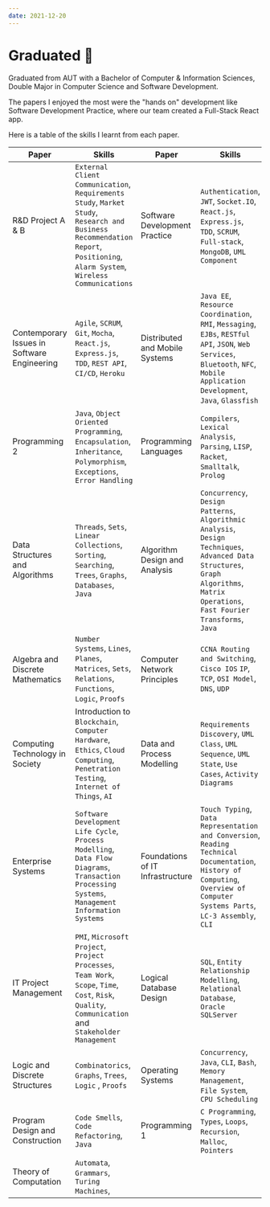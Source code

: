 ```yaml
---
date: 2021-12-20
---
```


# Graduated 🎉

Graduated from AUT with a Bachelor of Computer & Information Sciences, Double Major in Computer Science and Software Development.

The papers I enjoyed the most were the "hands on" development like Software Development Practice, where our team created a Full-Stack React app.

Here is a table of the skills I learnt from each paper.

| Paper | Skills | Paper | Skills |
| --- | --- | --- | --- |
| R&D Project A & B | `External Client Communication`, `Requirements Study`, `Market Study`, `Research and Business Recommendation Report`, `Positioning`, `Alarm System`,  `Wireless Communications` | Software Development Practice | `Authentication`, `JWT`, `Socket.IO`, `React.js`, `Express.js`, `TDD`, `SCRUM`, `Full-stack`, `MongoDB`, `UML Component` |
| Contemporary Issues in Software Engineering  | `Agile`, `SCRUM`, `Git`, `Mocha`, `React.js`, `Express.js`, `TDD`, `REST API`, `CI/CD`, `Heroku` | Distributed and Mobile Systems | `Java EE`, `Resource Coordination`, `RMI`, `Messaging`, `EJBs`, `RESTful API`, `JSON`, `Web Services`, `Bluetooth`, `NFC`, `Mobile Application Development`, `Java`, `Glassfish` |
| Programming 2 | `Java`, `Object Oriented Programming`, `Encapsulation`, `Inheritance`, `Polymorphism`, `Exceptions`, `Error Handling`  | Programming Languages | `Compilers`, `Lexical Analysis`, `Parsing`, `LISP`, `Racket`, `Smalltalk`, `Prolog`  |
| Data Structures and Algorithms | `Threads`, `Sets`, `Linear Collections`, `Sorting`, `Searching`, `Trees`, `Graphs`, `Databases`, `Java` | Algorithm Design and Analysis | `Concurrency`, `Design Patterns`, `Algorithmic Analysis`, `Design Techniques`, `Advanced Data Structures`, `Graph Algorithms`, `Matrix Operations`, `Fast Fourier Transforms`, `Java` | Applied Human Computer Interaction | `Human Perception` | Applied Communication | `Public Speaking`, `Report Writing` |
| Algebra and Discrete Mathematics | `Number Systems`, `Lines`, `Planes`, `Matrices`, `Sets`, `Relations`, `Functions`, `Logic`, `Proofs` | Computer Network Principles | `CCNA Routing and Switching`, `Cisco IOS` `IP`, `TCP`, `OSI Model`, `DNS`, `UDP` |
| Computing Technology in Society | Introduction to `Blockchain`, `Computer Hardware`, `Ethics`, `Cloud Computing`, `Penetration Testing`, `Internet of Things`, `AI`  | Data and Process Modelling | `Requirements Discovery`, `UML Class`, `UML Sequence`, `UML State`, `Use Cases`, `Activity Diagrams`|
 Enterprise Systems | `Software Development Life Cycle`, `Process Modelling`, `Data Flow Diagrams`, `Transaction Processing Systems`, `Management Information Systems` | Foundations of IT Infrastructure |  `Touch Typing`, `Data Representation and Conversion`, `Reading Technical Documentation`, `History of Computing`, `Overview of Computer Systems Parts`, `LC-3 Assembly`, `CLI` |
| IT Project Management | `PMI`, `Microsoft Project`, `Project Processes`, `Team Work`, `Scope`, `Time`, `Cost`, `Risk`, `Quality`, `Communication` and `Stakeholder Management`  | Logical Database Design | `SQL`, `Entity Relationship Modelling`, `Relational Database`, `Oracle SQLServer` |
| Logic and Discrete Structures | `Combinatorics`, `Graphs`, `Trees`, `Logic`  , `Proofs` | Operating Systems | `Concurrency`,  `Java`, `CLI`, `Bash`, `Memory Management`, `File System`, `CPU Scheduling`|
| Program Design and Construction | `Code Smells`, `Code Refactoring`, `Java` | Programming 1 | `C Programming`, `Types`, `Loops`, `Recursion`, `Malloc`, `Pointers` |
| Theory of Computation | `Automata`, `Grammars`, `Turing Machines`, |